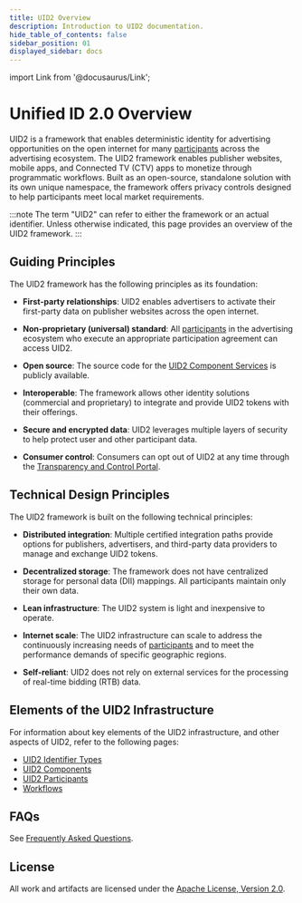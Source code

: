 ```yaml
---
title: UID2 Overview
description: Introduction to UID2 documentation.
hide_table_of_contents: false
sidebar_position: 01
displayed_sidebar: docs
---
```


import Link from '@docusaurus/Link';

# Unified ID 2.0 Overview

UID2 is a framework that enables deterministic identity for advertising opportunities on the open internet for many [participants](overviews/participants-overview.md#uid2-external-participants) across the advertising ecosystem. The UID2 framework enables publisher websites, mobile apps, and Connected TV (CTV) apps to monetize through programmatic workflows. Built as an open-source, standalone solution with its own unique namespace, the framework offers privacy controls designed to help participants meet local market requirements.

:::note
The term "UID2" can refer to either the framework or an actual identifier. Unless otherwise indicated, this page provides an overview of the UID2 framework.
:::

## Guiding Principles

The UID2 framework has the following principles as its foundation:

- **First-party relationships**: UID2 enables advertisers to activate their first-party data on publisher websites across the open internet.

- **Non-proprietary (universal) standard**: All [participants](overviews/participants-overview.md#uid2-external-participants) in the advertising ecosystem who execute an appropriate participation agreement can access UID2.

- **Open source**: The source code for the [UID2 Component Services](overviews/participants-overview.md#uid2-component-services) is publicly available.

- **Interoperable**: The framework allows other identity solutions (commercial and proprietary) to integrate and provide UID2 tokens with their offerings.

- **Secure and encrypted data**: UID2 leverages multiple layers of security to help protect user and other participant data.

- **Consumer control**: Consumers can opt out of UID2 at any time through the [Transparency and Control Portal](https://www.transparentadvertising.com/).

## Technical Design Principles

The UID2 framework is built on the following technical principles:

- **Distributed integration**: Multiple certified integration paths provide options for publishers, advertisers, and third-party data providers to manage and exchange UID2 tokens.

- **Decentralized storage**: The framework does not have centralized storage for personal data (<Link href="ref-info/glossary-uid#gl-dii">DII</Link>) mappings. All participants maintain only their own data.

- **Lean infrastructure**: The UID2 system is light and inexpensive to operate.

- **Internet scale**: The UID2 infrastructure can scale to address the continuously increasing needs of [participants](overviews/participants-overview.md#uid2-external-participants) and to meet the performance demands of specific geographic regions.

- **Self-reliant**: UID2 does not rely on external services for the processing of real-time bidding (RTB) data.

## Elements of the UID2 Infrastructure

For information about key elements of the UID2 infrastructure, and other aspects of UID2, refer to the following pages:

- [UID2 Identifier Types](ref-info/uid-identifier-types.md)
- [UID2 Components](ref-info/uid-components.md)
- [UID2 Participants](overviews/participants-overview.md)
- [Workflows](ref-info/uid-workflows.md)

## FAQs

See [Frequently Asked Questions](getting-started/gs-faqs.md).

## License
All work and artifacts are licensed under the [Apache License, Version 2.0](http://www.apache.org/licenses/LICENSE-2.0.txt).
